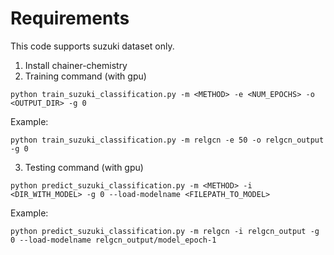 # Requirements

This code supports suzuki dataset only. 
1. Install chainer-chemistry
2. Training command (with gpu)
```
python train_suzuki_classification.py -m <METHOD> -e <NUM_EPOCHS> -o <OUTPUT_DIR> -g 0
```

Example:
```
python train_suzuki_classification.py -m relgcn -e 50 -o relgcn_output -g 0
```

3. Testing command (with gpu)
```
python predict_suzuki_classification.py -m <METHOD> -i <DIR_WITH_MODEL> -g 0 --load-modelname <FILEPATH_TO_MODEL>
```

Example:
```
python predict_suzuki_classification.py -m relgcn -i relgcn_output -g 0 --load-modelname relgcn_output/model_epoch-1
```